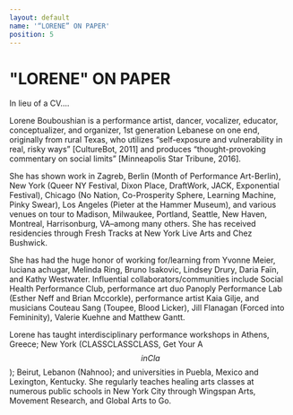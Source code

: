 ```yaml
---
layout: default
name: '“LORENE” ON PAPER'
position: 5
---
```



# "LORENE" ON PAPER
In lieu of a CV….

Lorene Bouboushian is a performance artist, dancer, vocalizer, educator, conceptualizer, and organizer, 1st generation Lebanese on one end, originally from rural Texas, who utilizes “self-exposure and vulnerability in real, risky ways” [CultureBot, 2011] and produces “thought-provoking commentary on social limits” [Minneapolis Star Tribune, 2016].

She has shown work in Zagreb, Berlin (Month of Performance Art-Berlin), New York (Queer NY Festival, Dixon Place, DraftWork, JACK, Exponential Festival), Chicago (No Nation, Co-Prosperity Sphere, Learning Machine, Pinky Swear), Los Angeles (Pieter at the Hammer Museum), and various venues on tour to Madison, Milwaukee, Portland, Seattle, New Haven, Montreal, Harrisonburg, VA–among many others. She has received residencies through Fresh Tracks at New York Live Arts and Chez Bushwick.

She has had the huge honor of working for/learning from Yvonne Meier, luciana achugar, Melinda Ring, Bruno Isakovic, Lindsey Drury, Daria Faïn, and Kathy Westwater. Influential collaborators/communities include Social Health Performance Club, performance art duo Panoply Performance Lab (Esther Neff and Brian Mccorkle), performance artist Kaia Gilje, and musicians Couteau Sang (Toupee, Blood Licker), Jill Flanagan (Forced into Femininity), Valerie Kuehne and Matthew Gantt.

Lorene has taught interdisciplinary performance workshops in Athens, Greece; New York (CLASSCLASSCLASS, Get Your A$$ in Cla$$); Beirut, Lebanon (Nahnoo); and universities in Puebla, Mexico and Lexington, Kentucky. She regularly teaches healing arts classes at numerous public schools in New York City through Wingspan Arts, Movement Research, and Global Arts to Go.